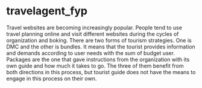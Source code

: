 # travelagent_fyp

Travel websites are becoming increasingly popular. People tend to use travel
planning online and visit different websites during the cycles of organization and boking.
There are two forms of tourism strategies. One is DMC and the other is bundles. It means
that the tourist provides information and demands according to user needs with the sum
of budget user. Packages are the one that gave instructions from the organization with its
own guide and how much it takes to go. The three of them benefit from both directions in
this process, but tourist guide does not have the means to engage in this process on their
own.


